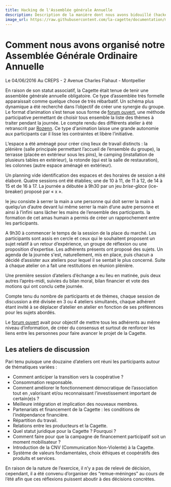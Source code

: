 ```yaml
---
title: Hacking de l'Assemblée générale Annuelle
description: Description de la manière dont nous avons bidouillé (hacké) le format de l'AGO 2016 de la Cagette.
image_url: https://raw.githubusercontent.com/la-cagette/documentation/master/img/ag-forum.jpg
---
```


# Comment nous avons organisé notre Assemblée Générale Ordinaire Annuelle

Le 04/06/2016
Au CREPS - 2 Avenue Charles Flahaut - Montpellier

En raison de son statut associatif, la Cagette était tenue de tenir une assemblée générale annuelle obligatoire. Ce type d’assemblée très formelle apparaissait comme quelque chose de très rébarbatif. Un schéma plus dynamique a été recherché dans l’objectif de créer une synergie du groupe. 
Le format d’animation s’est tenue sous forme de [forum ouvert](http://www.multibao.org/#cpcoop/animer_ateliers/blob/master/echanger/forum_ouvert.md), une méthode participative permettant de choisir tous ensemble la liste des thèmes à traiter pendant la journée. Le compte rendu des différents atelier à été retranscrit par [Rozenn](http://www.multibao.org/#la-cagette/documentation/blob/master/cr-ag-forum-1.md). Ce type d'animation laisse une grande autonomie aux participants car il lisse les contraintes et libère l’initiative.

L’espace a été aménagé pour créer cinq lieux de travail distincts : la plénière (salle principale permettant l’accueil de l’ensemble du groupe), la terrasse (placée en extérieur sous les pins), le camping (installation de plusieurs tables en extérieur), la rotonde (qui est la salle de restauration), les colonnes (autre espace aménagé en extérieur). 

Un planning vide identification des espaces et des horaires de session a été élaboré. Quatre sessions ont été établies; une de 10 à 11, de 11 à 12, de 14 à 15 et de 16 à 17.
La journée a débutée à 9h30 par un jeu *brise-glace* (ice-breaker) proposé par « x ».

le jeu consiste à serrer la main a une personne qui doit serrer la main à quelqu’un d’autre devant lui même serrer la main d’une autre personne et ainsi à l’infini sans lâcher les mains de l’ensemble des participants. la formation de cet amas humain a permis de créer un rapprochement entre les participants.

A 9h30 à commencer le temps de la session de la place du marché.  Les participants sont assis en cercle et ceux qui le souhaitent proposent un sujet relatif à un retour d’expérience, un groupe de réflexion ou une proposition d’expertise. Les adhérents présents ont proposé des sujets. Un agenda de la journée s'est, naturellement, mis en place, puis chacun a décidé d’assister aux ateliers pour lequel il se sentait le plus concerné. Suite à chaque atelier on a fait une restitutions en réunion plénière.

Une première session d’ateliers d’échange a eu lieu en matinée, puis deux autres l’après-midi, suivies du bilan moral, bilan financier et vote des motions qui ont conclu cette journée.

Compte tenu du nombre de participants et de thèmes, chaque session de discussion a été divisée en 3 ou 4 ateliers simultanés, chaque adhérent étant invité à se déplacer d’atelier en atelier en fonction de ses préférences pour les sujets abordés.

Le [forum ouvert](http://www.multibao.org/#cpcoop/animer_ateliers/blob/master/echanger/forum_ouvert.md) avait pour objectif de mettre tous les adhérents au même niveau d’information, de créer du consensus et surtout de renforcer les liens entre les personnes pour faire avancer le projet de la Cagette.

## Les ateliers de discussion

Pari tenu puisque une douzaine d’ateliers ont réuni les participants autour de thématiques variées :

- Comment anticiper la transition vers la coopérative ?
- Consommation responsable.
- Comment améliorer le fonctionnement démocratique de l’association tout en ,valorisant et/ou reconnaissant l’investissement important de certain(e)s ?
- Meilleure intégration et implication des nouveaux membres.
- Partenariats et financement de la Cagette : les conditions de l’indépendance financière.
- Répartition du travail.
- Relations entre les producteurs et la Cagette.
- Quel statut juridique pour la Cagette ? Pourquoi ?
- Comment faire pour que la campagne de financement participatif soit un moment mobilisateur ?
- Introduction de la CNV (Communication Non-Violente) à la Cagette.
- Système de valeurs fondamentales, choix éthiques et coopératifs des produits et services.

En raison de la nature de l’exercice, il n’y a pas de relevé de décision, cependant, il a été convenu d’organiser des “remue-méninges” au cours de l’été afin que ces réflexions puissent aboutir à des décisions concrètes.
  
